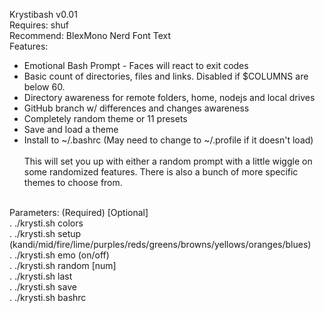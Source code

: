 Krystibash v0.01<br/>
Requires: shuf<br/>
Recommend: BlexMono Nerd Font Text<br />
Features:
* Emotional Bash Prompt - Faces will react to exit codes
* Basic count of directories, files and links. Disabled if $COLUMNS are below 60.
* Directory awareness for remote folders, home, nodejs and local drives
* GitHub branch w/ differences and changes awareness
* Completely random theme or 11 presets
* Save and load a theme
* Install to ~/.bashrc (May need to change to ~/.profile if it doesn't load)
<br/><br/>
This will set you up with either a random prompt with a little wiggle on some randomized features. There is also a bunch of more specific themes to choose from.
<br/><br/>

Parameters: (Required) [Optional]<br/>
. ./krysti.sh colors<br/>
. ./krysti.sh setup (kandi/mid/fire/lime/purples/reds/greens/browns/yellows/oranges/blues)<br/>
. ./krysti.sh emo (on/off)<br/>
. ./krysti.sh random [num]<br/>
. ./krysti.sh last<br/>
. ./krysti.sh save<br/>
. ./krysti.sh bashrc<br/>
